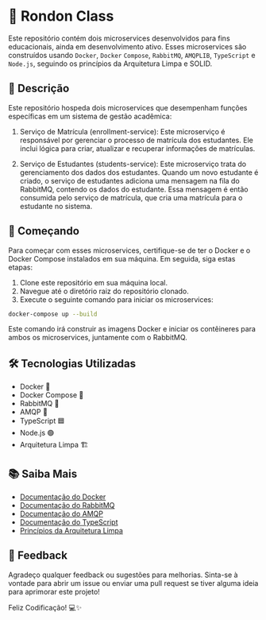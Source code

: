# 🏫 Rondon Class

Este repositório contém dois microservices desenvolvidos para fins educacionais, ainda em desenvolvimento ativo. Esses microservices são construídos usando ``Docker``, ``Docker`` ``Compose``, ``RabbitMQ``, ``AMQPLIB``, ``TypeScript`` e ``Node.js``, seguindo os princípios da Arquitetura Limpa e SOLID.

## 📝 Descrição

Este repositório hospeda dois microservices que desempenham funções específicas em um sistema de gestão acadêmica:

1. Serviço de Matrícula (enrollment-service): Este microserviço é responsável por gerenciar o processo de matrícula dos estudantes. Ele inclui lógica para criar, atualizar e recuperar informações de matrículas.

2. Serviço de Estudantes (students-service): Este microserviço trata do gerenciamento dos dados dos estudantes. Quando um novo estudante é criado, o serviço de estudantes adiciona uma mensagem na fila do RabbitMQ, contendo os dados do estudante. Essa mensagem é então consumida pelo serviço de matrícula, que cria uma matrícula para o estudante no sistema.

## 🚢 Começando

Para começar com esses microservices, certifique-se de ter o Docker e o Docker Compose instalados em sua máquina. Em seguida, siga estas etapas:

1. Clone este repositório em sua máquina local.
2. Navegue até o diretório raiz do repositório clonado.
3. Execute o seguinte comando para iniciar os microservices:

```bash
docker-compose up --build
```

Este comando irá construir as imagens Docker e iniciar os contêineres para ambos os microservices, juntamente com o RabbitMQ.

## 🛠️ Tecnologias Utilizadas

- Docker 🐳
- Docker Compose 🐙
- RabbitMQ 🐰
- AMQP 🔗
- TypeScript 🟦
- Node.js 🟢
- Arquitetura Limpa 🏗️

## 📚 Saiba Mais

- [Documentação do Docker](https://docs.docker.com/)
- [Documentação do RabbitMQ](https://www.rabbitmq.com/docs)
- [Documentação do AMQP](https://amqp-node.github.io/amqplib/channel_api.html)
- [Documentação do TypeScript](https://www.typescriptlang.org/pt/docs/)
- [Princípios da Arquitetura Limpa](https://blog.cleancoder.com/uncle-bob/2012/08/13/the-clean-architecture.html)

## 📣 Feedback

Agradeço qualquer feedback ou sugestões para melhorias. Sinta-se à vontade para abrir um issue ou enviar uma pull request se tiver alguma ideia para aprimorar este projeto!

Feliz Codificação! 💻✨

